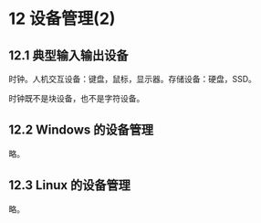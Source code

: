 # 12 设备管理(2)

## 12.1 典型输入输出设备

时钟。人机交互设备：键盘，鼠标，显示器。存储设备：硬盘，SSD。

时钟既不是块设备，也不是字符设备。

## 12.2 Windows 的设备管理

略。

## 12.3 Linux 的设备管理

略。
